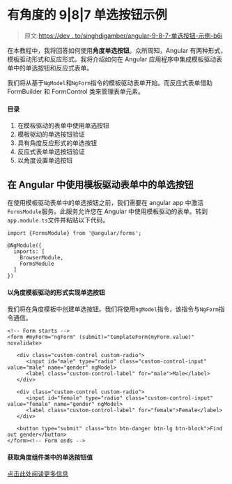 # 有角度的 9|8|7 单选按钮示例

> 原文:[https://dev . to/singhdigamber/angular-9-8-7-单选按钮-示例-b6i](https://dev.to/singhdigamber/angular-9-8-7-radio-buttons-example-b6i)

在本教程中，我将回答如何使用**角度单选按钮**。众所周知，Angular 有两种形式，模板驱动形式和反应形式。我将介绍如何在 Angular 应用程序中集成模板驱动表单中的单选按钮和反应式表单。

我们将从基于`NgModel`和`NgForm`指令的模板驱动表单开始。而反应式表单借助 FormBuilder 和 FormControl 类来管理表单元素。

#### [](#table-of-contents)目录

1.  在模板驱动的表单中使用单选按钮
2.  模板驱动的单选按钮验证
3.  具有角度反应形式的单选按钮
4.  反应式表单单选按钮验证
5.  以角度设置单选按钮

## [](#working-with-radio-buttons-in-templatedriven-form-in-angular)在 Angular 中使用模板驱动表单中的单选按钮

在使用模板驱动表单中的单选按钮之前，我们需要在 angular app 中激活`FormsModule`服务。此服务允许您在 Angular 中使用模板驱动的表单。转到`app.module.ts`文件并粘贴以下代码。

```
import {FormsModule} from '@angular/forms';

@NgModule({
  imports: [
    BrowserModule,
    FormsModule
  ]
}) 
```

#### [](#implementing-radio-buttons-in-angular-template-driven-form)以角度模板驱动的形式实现单选按钮

我们将在角度模板中创建单选按钮。我们将使用`ngModel`指令，该指令与`NgForm`指令通信。

```
<!-- Form starts -->
<form #myForm="ngForm" (submit)="templateForm(myForm.value)" novalidate>

   <div class="custom-control custom-radio">
      <input id="male" type="radio" class="custom-control-input" value="male" name="gender" ngModel>
      <label class="custom-control-label" for="male">Male</label>
   </div>

   <div class="custom-control custom-radio">
      <input id="female" type="radio" class="custom-control-input" value="female" name="gender" ngModel>
      <label class="custom-control-label" for="female">Female</label>
   </div>

   <button type="submit" class="btn btn-danger btn-lg btn-block">Find out gender</button>
</form><!-- Form ends --> 
```

#### [](#getting-radio-buttons-value-in-angular-component-class)获取角度组件类中的单选按钮值

[点击此处阅读更多信息](https://www.positronx.io/angular-7-radio-buttons-example/)